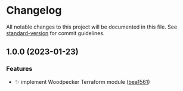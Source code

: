 # Changelog

All notable changes to this project will be documented in this file. See [standard-version](https://github.com/conventional-changelog/standard-version) for commit guidelines.

## 1.0.0 (2023-01-23)


### Features

* :sparkles: implement Woodpecker Terraform module ([bea1561](https://gitea.ravianand.me/Dan6erbond/terraform-kubernetes-woodpecker/commit/bea1561c7adbbd66c0df56a9088c7b3c067110e2))

